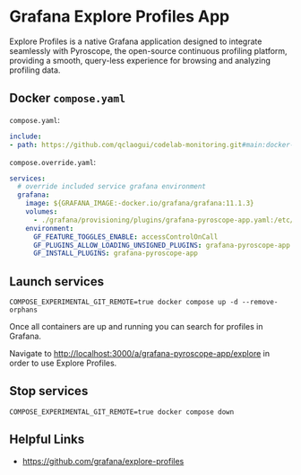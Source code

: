 # Grafana Explore Profiles App

Explore Profiles is a native Grafana application designed to integrate seamlessly with Pyroscope, the open-source continuous profiling platform, providing a smooth, query-less experience for browsing and analyzing profiling data.

## Docker `compose.yaml`

`compose.yaml`:

```yaml
include:
- path: https://github.com/qclaogui/codelab-monitoring.git#main:docker-compose/monolithic-mode/profiles/compose.yaml

```

`compose.override.yaml`:

```yaml
services:
  # override included service grafana environment
  grafana:
    image: ${GRAFANA_IMAGE:-docker.io/grafana/grafana:11.1.3}
    volumes:
      - ./grafana/provisioning/plugins/grafana-pyroscope-app.yaml:/etc/grafana/provisioning/plugins/grafana-pyroscope-app.yaml
    environment:
      GF_FEATURE_TOGGLES_ENABLE: accessControlOnCall
      GF_PLUGINS_ALLOW_LOADING_UNSIGNED_PLUGINS: grafana-pyroscope-app
      GF_INSTALL_PLUGINS: grafana-pyroscope-app

```

## Launch services

```shell
COMPOSE_EXPERIMENTAL_GIT_REMOTE=true docker compose up -d --remove-orphans
```

Once all containers are up and running you can search for profiles in Grafana.

Navigate to <http://localhost:3000/a/grafana-pyroscope-app/explore> in order to use Explore Profiles.

## Stop services

```shell
COMPOSE_EXPERIMENTAL_GIT_REMOTE=true docker compose down
```

## Helpful Links

- <https://github.com/grafana/explore-profiles>
